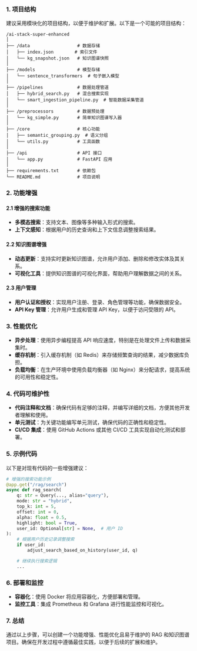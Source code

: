 ### 1. 项目结构

建议采用模块化的项目结构，以便于维护和扩展。以下是一个可能的项目结构：

```
/ai-stack-super-enhanced
│
├── /data                  # 数据存储
│   ├── index.json        # 索引文件
│   └── kg_snapshot.json   # 知识图谱快照
│
├── /models                # 模型存储
│   └── sentence_transformers  # 句子嵌入模型
│
├── /pipelines             # 数据处理管道
│   ├── hybrid_search.py   # 混合搜索实现
│   └── smart_ingestion_pipeline.py  # 智能数据采集管道
│
├── /preprocessors         # 数据预处理
│   └── kg_simple.py       # 简单知识图谱写入器
│
├── /core                  # 核心功能
│   ├── semantic_grouping.py  # 语义分组
│   └── utils.py           # 工具函数
│
├── /api                   # API 接口
│   └── app.py             # FastAPI 应用
│
├── requirements.txt       # 依赖包
└── README.md              # 项目说明
```

### 2. 功能增强

#### 2.1 增强的搜索功能
- **多模态搜索**：支持文本、图像等多种输入形式的搜索。
- **上下文感知**：根据用户的历史查询和上下文信息调整搜索结果。

#### 2.2 知识图谱增强
- **动态更新**：支持实时更新知识图谱，允许用户添加、删除和修改实体及其关系。
- **可视化工具**：提供知识图谱的可视化界面，帮助用户理解数据之间的关系。

#### 2.3 用户管理
- **用户认证和授权**：实现用户注册、登录、角色管理等功能，确保数据安全。
- **API Key 管理**：允许用户生成和管理 API Key，以便于访问受限的 API。

### 3. 性能优化

- **异步处理**：使用异步编程提高 API 响应速度，特别是在处理文件上传和数据采集时。
- **缓存机制**：引入缓存机制（如 Redis）来存储频繁查询的结果，减少数据库负担。
- **负载均衡**：在生产环境中使用负载均衡器（如 Nginx）来分配请求，提高系统的可用性和稳定性。

### 4. 代码可维护性

- **代码注释和文档**：确保代码有足够的注释，并编写详细的文档，方便其他开发者理解和使用。
- **单元测试**：为关键功能编写单元测试，确保代码的正确性和稳定性。
- **CI/CD 集成**：使用 GitHub Actions 或其他 CI/CD 工具实现自动化测试和部署。

### 5. 示例代码

以下是对现有代码的一些增强建议：

```python
# 增强的搜索功能示例
@app.get("/rag/search")
async def rag_search(
    q: str = Query(..., alias="query"),
    mode: str = "hybrid",
    top_k: int = 5,
    offset: int = 0,
    alpha: float = 0.5,
    highlight: bool = True,
    user_id: Optional[str] = None,  # 用户 ID
):
    # 根据用户历史记录调整搜索
    if user_id:
        adjust_search_based_on_history(user_id, q)

    # 继续执行搜索逻辑
    ...
```

### 6. 部署和监控

- **容器化**：使用 Docker 将应用容器化，方便部署和管理。
- **监控工具**：集成 Prometheus 和 Grafana 进行性能监控和可视化。

### 7. 总结

通过以上步骤，可以创建一个功能增强、性能优化且易于维护的 RAG 和知识图谱项目。确保在开发过程中遵循最佳实践，以便于后续的扩展和维护。